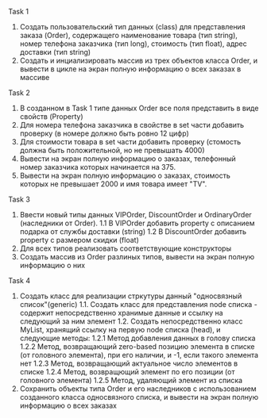 Task 1
1. Создать пользовательский тип данных (class) для представления заказа (Order), содержащего наименование товара (тип string), номер телефона заказчика (тип long), стоимость (тип float), адрес доставки (тип string)
2. Создать и инциализировать массив из трех объектов класса Order, и вывести в цикле на экран полную информацию о всех заказах в массиве

Task 2
1. В созданном в Task 1 типе данных Order все поля представить в виде свойств (Property)
2. Для номера телефона заказчика в свойстве в set части добавить  проверку (в номере должно быть ровно 12 цифр)
3. Для стоимости товара в set части добавить проверку (стомость должна быть положительной, но не превышать 4000)
4. Вывести на экран полную информацию о заказах, телефонный номер заказчика которых начинается на 375.
5. Вывести на экран полную информацию о заказах, стоимость которых не превышает 2000 и имя товара имеет "TV".

Task 3
1. Ввести новый типы данных VIPOrder, DiscountOrder и OrdinaryOrder (наследники от Order). 
  1.1 В VIPOrder добавить property с описанием  подарка от службы доставки (string)
  1.2 В DiscountOrder добавить property с размером скидки (float) 
2. Для всех типов реализовать соответствующие конструкторы
3. Создать массив из Order разлиных типов, вывести на экран полную информацию о них

Task 4
1. Создать класс для реализации стркутуры данный "односвязный список"(generic)
	1.1. Создать класс для представления node списка - содержит непосредственно хранимые данные и ссылку на следующий за ним элемент
	1.2. Создать непосредственно класс MyList, хранящий ссылку на первую node списка (head), и следующие методы:
		1.2.1 Метод добавления данных в голову списка
		1.2.2 Метод, возвращающий zero-based позицию элемента в списке (от головного элемента), при его наличии, и -1, если такого элемента нет
		1.2.3 Метод, возвращающий актуальное число элементов в списке
		1.2.4 Метод, возвращющий элемент по его позиции (от головного элемента)
		1.2.5 Метод, удаляющий элемент из списка 
2. Сохранить объекты типа Order и его наследников с использованием созданного класса односвязного списка, и вывести на экран полную информацию о всех заказах
